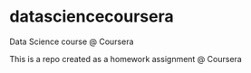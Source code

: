 datasciencecoursera
===================

Data Science course @ Coursera

This is a repo created as a homework assignment @ Coursera
